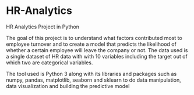 # HR-Analytics
HR Analytics Project in Python

The goal of this project is to understand what factors contributed most to employee turnover and to create a model that predicts the likelihood of  whether a certain employee will leave the company or not. The data used is a single dataset of HR data with with 10 variables including the target out of which two are categorical variables. 

The tool used is Python 3 along with its libraries and packages such as numpy, pandas, matplotlib, seaborn and sklearn to do data manipulation, data visualization and building the predictive model
